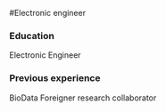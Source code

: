#Electronic engineer

### Education
Electronic Engineer

### Previous experience
BioData Foreigner research collaborator
